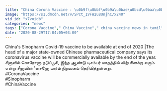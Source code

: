 ```yaml
---
title: "China Corona Vaccine : \u0b9f\u0bbf\u0b9a\u0bae\u0bcd\u0baa\u0bb0\u0bcd \u0bae\u0bbe\u0ba4\u0ba4\u0bcd\u0ba4\u0bbf\u0bb2\u0bcd \u0bb5\u0bbf\u0bb1\u0bcd\u0baa\u0ba9\u0bc8\u0b95\u0bcd\u0b95\u0bc1 \u0bb5\u0bb0\u0bc1\u0bae\u0bcd Oneindia Tamil"
image: "https://s1.dmcdn.net/v/SPct_1VFW2u8UnjhC/x240"
vid_id: "x7voidb"
categories: "news"
tags: ["Corona Vaccine"," China Vaccine"," china vaccine news in tamil"]
date: "2020-08-29T17:04:05+03:00"
---
```

China's Sinopharm Covid-19 vaccine to be available at end of 2020 |The head of a major state-owned Chinese pharmaceutical company says its coronavirus vaccine will be commercially available by the end of the year.  <br>சீனாவில் கொரோனா தடுப்பூசி, இந்த ஆண்டு டிசம்பர் மாதத்தில் விற்பனைக்கு வரும் என்று சீனாவின் 'சைனோ பார்ம் நிறுவனம் தெரிவித்துள்ளது.  <br>#CoronaVaccine  <br>#Sinopharm  <br>#ChinaVaccine  <br>
